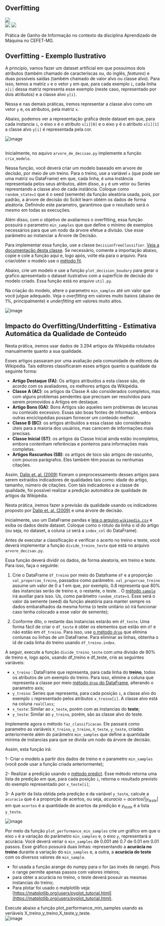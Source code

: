 ## Overfitting
<div align="left"> 
  <img align="center" src="https://img.shields.io/badge/Python-FF8C00?style=for-the-badge&logo=python&logoColor=white"><br>
  <img src="https://img.shields.io/badge/Ciência%20de%20Dados-red">  
  <img src="https://img.shields.io/badge/Aprendizado%20de%20Máquina-blue">
</div>

Prática de Ganho de Informação no contexto da disciplina Aprendizado de Máquina no CEFET-MG.

## Overfitting - Exemplo Ilustrativo
A principio, vamos fazer um dataset artificial em que possuimos dois atributos (também chamado de caracteríscas ou, do inglês, *features*) e duas possíveis saídas (também chamado de valor alvo ou classe alvo). Para isso, temos a matriz `x` e o vetor `y` em que, para cada exemplo `i`, cada linha `x[i]` dessa matriz representa esse exemplo (neste caso, representado por dois atributos) e a classe alvo `y[i]`.

Nessa e nas demais práticas, iremos representar a classe alvo como um vetor `y` e, os atributos, pela matriz `x`.

Abaixo, podemos ver a representação gráfica deste dataset em que, para cada instancia `i`, o eixo x é o atributo `x[i][0]` e o eixo y é o atributo `x[i][1]` a classe alvo `y[i]` é representada pela cor.

![image](https://github.com/aaugustoag/Overfitting/assets/49174397/8190329e-2451-453c-9f7c-4c1989363610)

##

Inicialmente, no aquivo `arvore_de_decisao.py` implemente a função `cria_modelo`.

Nessa função, você deverá criar um modelo baseado em arvore de decisão, por meio de um treino. Para o treino, use a variável `x` (que pode ser uma matriz ou DataFrame) em que, cada linha, é uma instância representada pelos seus atributos, além disso, a `y` é um vetor ou Series  represntando a classe alvo  de cada instância. Coloque como `random_state=1` que é o seed (semente) da função aleatória usada, pois, por padrão, a árvore de decisão do Scikit learn obtém os dados de forma aleátoria. Definindo este parametro, garantimos que o resultado será o mesmo em todas as execuções.

Além disso, com o objetivo de avaliarmos o overfitting, essa função possuirá o parametro `min_samples` que 
 que define o mínimo de exemplos necessários para que um nodo da árvore efetue a divisão. Use esse parâmetro ao instanciar a Árvore de Decisão. 

Para implementar essa função, use a classe `DecisionTreeClassifier`. [Veja a documentação desta classe](https://scikit-learn.org/stable/modules/generated/sklearn.tree.DecisionTreeClassifier.html). Se necessário, comente a importação abaixo, copie e cole a função aqui e, logo após, volte ela para o arquivo. Para criar/obter o modelo use o [método fit](https://scikit-learn.org/stable/modules/generated/sklearn.tree.DecisionTreeClassifier.html#sklearn.tree.DecisionTreeClassifier.fit).

Abaixo, crie um modelo e use a função `plot_decision_boudary` para gerar o grafico apresentado o dataset ilustrativo com a superfície de decisão do modelo criado. Essa função está no arquivo `util.py`.

Na criação do modelo, altere o parametro `min_samples` até um valor que você julgue adequado. Veja o *overfitting* em valores muito baixos (abaixo de 1%, principalmente) e *underfitting* em valores muito altos.

![image](https://github.com/aaugustoag/Overfitting/assets/49174397/3f34e160-52b2-48d8-9a06-61bed34c14c0)

## Impacto do Overfitting/Underfitting - Estimativa Automática da Qualidade de Conteúdo
Nesta prática, iremos usar dados de 3.294 artigos da Wikipédia rotulados manualmente quanto a sua qualidade. 

Esses artigos passaram por uma avaliação pela comunidade de editores da Wikipedia. Tais editores classificaram esses artigos quanto a qualidade da seguinte forma: 

- **Artigo Destaque (FA)**: Os artigos atribuídos a esta classe são, de acordo com os avaliadores, os melhores artigos da Wikipédia.
- **Classe A (AC)**: os artigos da Classe A são considerados completos, mas com alguns problemas pendentes que precisam ser resolvidos para serem promovidos a Artigos em destaque.
- **Artigo Bons (GA)**: Bons Artigos são aqueles sem problemas de lacunas ou conteúdo excessivo. Essas são boas fontes de informação, embora outras enciclopédias possam fornecer um conteúdo melhor.
- **Classe B (BC)**: os artigos atribuídos a essa classe são considerados úteis para a maioria dos usuários, mas carecem de informações mais precisas.
- **Classe Inicial (ST)**: os artigos da Classe Inicial ainda estão incompletos, embora contenham referências e ponteiros para informações mais completas.
- **Artigos Rascunhos (SB)**: os artigos de toco são artigos de rascunho, com poucos parágrafos. Eles também têm poucas ou nenhumas citações.

Assim, [Dalip et. al. (2009)](https://dl.acm.org/citation.cfm?id=1555449) fizeram o preprocessamento desses artigos para serem extraídos indicadores de qualidades tais como: idade do artigo, tamanho, número de citações. Com tais indicadores e a classe de qualidade, foi possível realizar a predição automática de qualidade de artigos da Wikipédia.

Nesta prática, iremos fazer a previsão da qualidade usando os indicadores proposto por [Dalip et. al. (2009)](https://dl.acm.org/citation.cfm?id=1555449) e uma árvore de decisão.

Inicialmente, uso um DataFrame pandas e [leia o arquivo `wikipedia.csv`](https://pandas.pydata.org/pandas-docs/stable/reference/api/pandas.read_csv.html) e exiba os dados deste dataset. Coloque como o rótulo da linha o id do artigo (ou seja, no dataset, a coluna `id` será a `index_col` do DataFrame).

Antes de executar a classificação e verificar o acerto no treino e teste, você deverá implementar a função `divide_treino_teste` que está no arquivo `arvore_decisao.py`.

Essa função deverá dividir os dados, de forma aleatoria, em treino e teste.  Para isso, faça o seguinte: 

1. Crie o DataFrame `df_treino` por meio do Dataframe `df` e a proporção `val_proporcao_treino`, passados como parâmetro. `val_proporcao_treino` assume um valor de 0 a 1 em que, por exemplo, 0.8 representa que 80% das instancias serão de treino e, o restante, o teste. . O [método `sample`](https://pandas.pydata.org/pandas-docs/stable/reference/api/pandas.DataFrame.sample.html) irá auxiliar para isso. Us, como parâmetro `random_state=1`. Esse será o valor da semente (seed) da função aleatória para manter sempre os dados embaralhados da mesma forma (o teste unitário só irá funcionar caso tenha colocado a esse valor de semente);

2. Conforme dito, o restante das instancias estarão em `df_teste`. Uma forma fácil de criar o `df_teste` é obter os elementos que estão em `df` e não estão em `df_treino`. Para isso, use [o método `drop`](https://pandas.pydata.org/pandas-docs/stable/reference/api/pandas.DataFrame.drop.html) que elimina conlunas ou  linhas de um DataFrame. Para eliminar as linhas, obtenha o id de cada linha do treino usando `df_treino.index`.

A seguir, execute a função `divide_treino_teste` com uma divisão de 80% de treino e, logo após, usando df_treino e df_teste, crie as seguintes variáveis:
-  `x_treino` : DataFrame que representa, para cada linha do **treino**, todos os atributos de um exemplo do treino. Para isso, elimine a coluna que representa a classe por meio [método `drop` do DataFrame](https://pandas.pydata.org/pandas-docs/stable/reference/api/pandas.DataFrame.drop.html), alterando o parametro axis;
- `y_treino`: Series que representa, para cada posição `i`, a classe alvo do exemplo `i` representado pelos atributos `x_treino[i]`. A classe alvo está na coluna `realClass`;
- `x_teste`: Similar ao `x_teste`, porém com as instancias do **teste**; 
- `y_teste`: Similar ao `y_treino`, porém, são as classe alvo do teste.

Implemente agora o método `faz_classificacao`. Ele passará como parametro as variáveis `X_treino`, `y_treino`, `X_teste`, `y_teste`, criadas anteriormente além do parâmetro `min_samples` que define a quantidade mínima de instancias para que se divida um nodo da árvore de decisão.

Assim, esta função irá:

1- Criar o modelo a partir dos dados de treino e o parametro `min_samples` (você pode usar a função criada anteriormente);

2- Realizar a predição usando o [método predict](https://scikit-learn.org/stable/modules/generated/sklearn.tree.DecisionTreeClassifier.html#sklearn.tree.DecisionTreeClassifier.predict). Esse método retorna uma lista de predição em que, para cada posição `i`, retorna o resultado previsto do exemplo representado por `x_teste[i]`;

3- A partir da lista obtida pela predição e da variável `y_teste`, calcule a `acuracia` que é a proporção de acertos, ou seja, $acuracia = acertos/|y_{teste}|$ em que `acertos` é a quantidade de acertos da predição e $y_{teste}$ é a lista `y_teste`.

![image](https://github.com/aaugustoag/Overfitting/assets/49174397/9d4f0c5d-c645-43b5-a1ac-1d0624636f06)

Por meio da função `plot_performance_min_samples` crie um gráfico em que o eixo `x` é a variação do parâmetro `min_samples` e, o eixo `y`, representará a acurácia. Você deverá veriar o `min_samples` de 0.001 até 0.7 de 0.01 em 0.01 passos. Esse gráfico possuirá duas linhas: representando a **acurácia no treino** durante a variação do `min_samples` e, a outra, a **acurácia do teste** com os diversos valores de `min_sample`.

- foi usada a função arange do numpy para o for (ao invés de range). Pois o range permite apenas passos com valores inteiros;
- para obter a acurácia no treino, o teste deverá possuir as mesmas instancias do treino;
- Para plotar foi usado o matplotlib veja: [https://matplotlib.org/users/pyplot_tutorial.html](https://matplotlib.org/users/pyplot_tutorial.html).

Execute abaixo a função plot_performance_min_samples usando as veriáveis X_treino,y_treino,X_teste,y_teste.<br>
![image](https://github.com/aaugustoag/Overfitting/assets/49174397/c2400bd9-2f60-48ee-8b7b-faf023c7f0f4)
